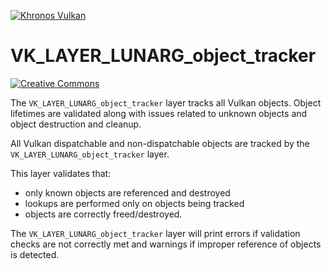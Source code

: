 <!-- markdownlint-disable MD041 -->
<!-- Copyright 2015-2019 LunarG, Inc. -->
[![Khronos Vulkan][1]][2]

[1]: https://vulkan.lunarg.com/img/Vulkan_100px_Dec16.png "https://www.khronos.org/vulkan/"
[2]: https://www.khronos.org/vulkan/

# VK\_LAYER\_LUNARG\_object\_tracker

[![Creative Commons][3]][4]

[3]: https://i.creativecommons.org/l/by-nd/4.0/88x31.png "Creative Commons License"
[4]: https://creativecommons.org/licenses/by-nd/4.0/

The `VK_LAYER_LUNARG_object_tracker` layer tracks all Vulkan objects. Object lifetimes are validated along with issues related to unknown objects and object destruction and cleanup.

All Vulkan dispatchable and non-dispatchable objects are tracked by the `VK_LAYER_LUNARG_object_tracker` layer.

This layer validates that:

- only known objects are referenced and destroyed
- lookups are performed only on objects being tracked
- objects are correctly freed/destroyed.

The `VK_LAYER_LUNARG_object_tracker` layer will print errors if validation checks are not correctly met and warnings if improper reference of objects is detected.
